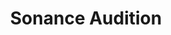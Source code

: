 ---
title: "Sonance Audition"
url: /saint-jean-de-braye/sonance-audition/
shop: les appareils auditifs
---